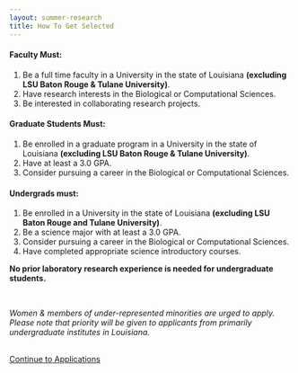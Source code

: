 ```yaml
---
layout: summer-research
title: How To Get Selected
---
```


#### **Faculty Must:**
 

1. Be a full time faculty in a University in the state of Louisiana **(excluding LSU Baton Rouge & Tulane University)**.
2. Have research interests in the Biological or Computational Sciences.
3. Be interested in collaborating research projects.
 

#### **Graduate Students Must:**
 

1. Be enrolled in a graduate program in a University in the state of Louisiana **(excluding LSU Baton Rouge & Tulane University)**.
2. Have at least a 3.0 GPA.
3. Consider pursuing a career in the Biological or Computational Sciences.
 

#### **Undergrads must:**
 

1. Be enrolled in a University in the state of Louisiana **(excluding LSU Baton Rouge and Tulane University)**.
2. Be a science major with at least a 3.0 GPA.
3. Consider pursuing a career in the Biological or Computational Sciences.
4. Have completed appropriate science introductory courses.


**No prior laboratory research experience is needed for undergraduate students.**

<br>

*Women & members of under-represented minorities are urged to apply. Please note that priority will be given to applicants from primarily undergraduate institutes in Louisiana.*

<br>
<a class="btn btn-large btn-primary" href="{{ site.baseurl }}summer-research/applications">Continue to Applications</a>